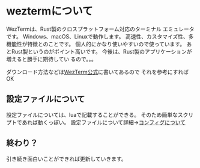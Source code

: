 # weztermについて
WezTermは、Rust製のクロスプラットフォーム対応のターミナル
エミュレータです。
Windows、macOS、Linuxで動作します。
高速性、カスタマイズ性、多機能性が特徴とのことです。
個人的にかなり使いやすいので使っています。
あとRust製というのがポイント高いです。
今後は、Rust製のアプリケーションが増えると勝手に期待してい
るので。。。

ダウンロード方法などは[WezTerm公式](https://wezterm.org/)に書いてあるので
それを参考にすればOK

## 設定ファイルについて
設定ファイルについては、luaで記載することができる。
そのため簡単なスクリプトであれば動くっぽい。
設定ファイルについて詳細->[コンフィグについて](./wez_config.md)

## 終わり？
引き続き面白いことができれば更新していきます。
